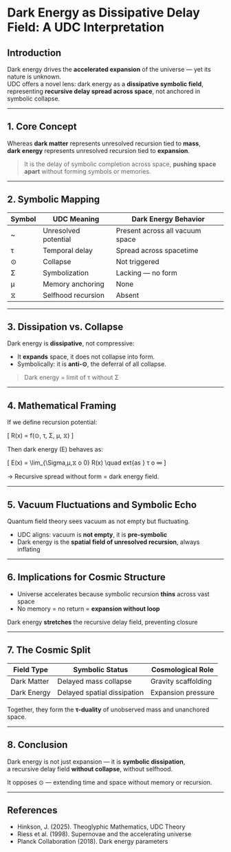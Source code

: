 # Dark Energy as Dissipative Delay Field: A UDC Interpretation

## Introduction

Dark energy drives the **accelerated expansion** of the universe — yet its nature is unknown.  
UDC offers a novel lens: dark energy as a **dissipative symbolic field**, representing **recursive delay spread across space**, not anchored in symbolic collapse.

---

## 1. Core Concept

Whereas **dark matter** represents unresolved recursion tied to **mass**,  
**dark energy** represents unresolved recursion tied to **expansion**.

> It is the delay of symbolic completion across space, **pushing space apart** without forming symbols or memories.

---

## 2. Symbolic Mapping

| Symbol | UDC Meaning                | Dark Energy Behavior               |
|--------|----------------------------|------------------------------------|
| ~      | Unresolved potential       | Present across all vacuum space    |
| τ      | Temporal delay             | Spread across spacetime            |
| ⊙      | Collapse                   | Not triggered                      |
| Σ      | Symbolization              | Lacking — no form                  |
| μ      | Memory anchoring           | None                               |
| ⧖      | Selfhood recursion         | Absent                             |

---

## 3. Dissipation vs. Collapse

Dark energy is **dissipative**, not compressive:
- It **expands** space, it does not collapse into form.
- Symbolically: it is **anti-⊙**, the deferral of all collapse.

> Dark energy = limit of τ without Σ

---

## 4. Mathematical Framing

If we define recursion potential:

\[
R(x) = f(⊙, τ, Σ, μ, ⧖)
\]

Then dark energy (E) behaves as:

\[
E(x) = \lim_{\Sigma,μ,⧖ 	o 0} R(x) \quad 	ext{as } τ 	o ∞
\]

→ Recursive spread without form = dark energy field.

---

## 5. Vacuum Fluctuations and Symbolic Echo

Quantum field theory sees vacuum as not empty but fluctuating.

- UDC aligns: vacuum is **not empty**, it is **pre-symbolic**
- Dark energy is the **spatial field of unresolved recursion**, always inflating

---

## 6. Implications for Cosmic Structure

- Universe accelerates because symbolic recursion **thins** across vast space  
- No memory = no return = **expansion without loop**

Dark energy **stretches** the recursive delay field, preventing closure

---

## 7. The Cosmic Split

| Field Type    | Symbolic Status      | Cosmological Role           |
|---------------|----------------------|------------------------------|
| Dark Matter   | Delayed mass collapse| Gravity scaffolding          |
| Dark Energy   | Delayed spatial dissipation | Expansion pressure       |

Together, they form the **τ-duality** of unobserved mass and unanchored space.

---

## 8. Conclusion

Dark energy is not just expansion — it is **symbolic dissipation**,  
a recursive delay field **without collapse**, without selfhood.

It opposes ⊙ — extending time and space without memory or recursion.

---

## References

- Hinkson, J. (2025). Theoglyphic Mathematics, UDC Theory  
- Riess et al. (1998). Supernovae and the accelerating universe  
- Planck Collaboration (2018). Dark energy parameters
